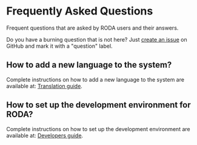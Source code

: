 # Frequently Asked Questions

Frequent questions that are asked by RODA users and their answers.

Do you have a burning question that is not here? Just [create an issue](https://github.com/keeps/roda/issues/new) on GitHub and mark it with a "question" label.


## How to add a new language to the system?

Complete instructions on how to add a new language to the system are available at: [Translation guide](Translation_guide.md).


## How to set up the development environment for RODA?

Complete instructions on how to set up the development environment are available at: [Developers guide](Developers_guide.md).